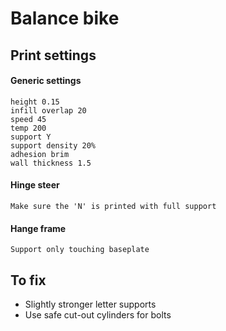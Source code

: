 # Balance bike

## Print settings

#### Generic settings
    height 0.15
    infill overlap 20
    speed 45
    temp 200
    support Y
    support density 20%
    adhesion brim
    wall thickness 1.5

#### Hinge steer
    Make sure the 'N' is printed with full support

#### Hange frame
    Support only touching baseplate

## To fix
- Slightly stronger letter supports
- Use safe cut-out cylinders for bolts
